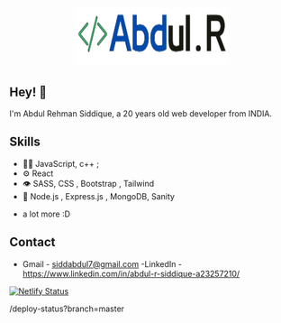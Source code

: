 <h1 align="center">
  <img src="/react_frontend/src/assets/logo.png" height="100px" width="270px" alt = "logo_main" />
</h1>

## Hey! 👋
I'm Abdul Rehman Siddique, a 20 years old web developer from INDIA.


## Skills
- 👨‍💻 JavaScript, c++ ;
- ⚙️ React
- 👁️ SASS, CSS , Bootstrap , Tailwind
- 💽 Node.js , Express.js , MongoDB, Sanity
+ a lot more :D

## Contact
- Gmail - siddabdul7@gmail.com
-LinkedIn - https://www.linkedin.com/in/abdul-r-siddique-a23257210/



[![Netlify Status](https://api.netlify.com/api/v1/badges/77c2606b-a675-45ed-b06d-102cc5705fca/deploy-status)](https://app.netlify.com/sites/portfolio-react-abdullah/deploys)

/deploy-status?branch=master
